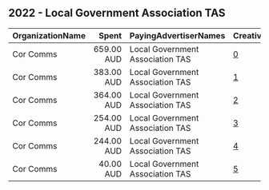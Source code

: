 ## 2022 - Local Government Association TAS 
|OrganizationName|Spent|PayingAdvertiserNames|CreativeUrls|Impressions|Genders|AgeBrackets|CountryCodes|BillingAddresses|CandidateBallotInformation|
|:---|---:|:---|:---|---:|:---|:---|:---|:---|:---|
|Cor Comms|659.00 AUD|Local Government Association TAS|[0](https://www.snap.com/political-ads/asset/c2afbfe6adcb1eeaadd5694421c32db9a830b03b2dd503af76ec247a17c4835e?mediaType=mp4)|85,731||30+|australia|"Level 2/,Hobart,7000,AU"|Local Government Association Tasmania|
|Cor Comms|383.00 AUD|Local Government Association TAS|[1](https://www.snap.com/political-ads/asset/8a22edd5036a57d7264a17c962f2e61a592a93efe4bb98482e493cce7c1e6ada?mediaType=mp4)|41,269||30+|australia|"Level 2/,Hobart,7000,AU"|Local Government Association Tasmania|
|Cor Comms|364.00 AUD|Local Government Association TAS|[2](https://www.snap.com/political-ads/asset/8a2d240b2ec4cdb5018d8954a0febf6a1e3397e4605dcbd8e43927770cc926d3?mediaType=mp4)|39,079||30+|australia|"Level 2/,Hobart,7000,AU"|Local Government Association Tasmania|
|Cor Comms|254.00 AUD|Local Government Association TAS|[3](https://www.snap.com/political-ads/asset/2581109faa91fe0b19dca95ccf27941c97b49f767ecc4031c6e23c44add38230?mediaType=mp4)|28,552||30+|australia|"Level 2/,Hobart,7000,AU"|Local Government Association Tasmania|
|Cor Comms|244.00 AUD|Local Government Association TAS|[4](https://www.snap.com/political-ads/asset/b3bb3b8ae9922289eabe71b1462f4ea2a8ace2a1f66082f8c932019c171449aa?mediaType=mp4)|27,380||30+|australia|"Level 2/,Hobart,7000,AU"|Local Government Association Tasmania|
|Cor Comms|40.00 AUD|Local Government Association TAS|[5](https://www.snap.com/political-ads/asset/37ecb27a66f2dbb2290c063dc769e11a1b243415a3c3899e7d96cb52e9098541?mediaType=mp4)|4,875||30+|australia|"Level 2/,Hobart,7000,AU"|Local Government Association Tasmania|
